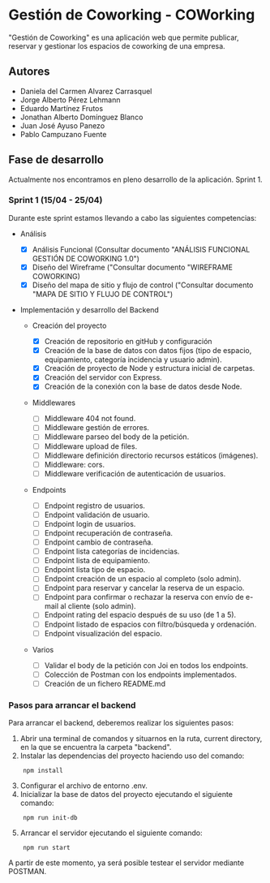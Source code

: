 # Gestión de Coworking - COWorking

"Gestión de Coworking" es una aplicación web que permite publicar, reservar y gestionar los espacios de coworking de una empresa.

## Autores

- Daniela del Carmen Alvarez Carrasquel
- Jorge Alberto Pérez Lehmann
- Eduardo Martínez Frutos
- Jonathan Alberto Domínguez Blanco
- Juan José Ayuso Panezo
- Pablo Campuzano Fuente

## Fase de desarrollo

Actualmente nos encontramos en pleno desarrollo de la aplicación. Sprint 1.

### Sprint 1 (15/04 - 25/04)

Durante este sprint estamos llevando a cabo las siguientes competencias:

- Análisis

  - [x] Análisis Funcional (Consultar documento "ANÁLISIS FUNCIONAL GESTIÓN DE COWORKING 1.0")
  - [x] Diseño del Wireframe ("Consultar documento "WIREFRAME COWORKING)
  - [x] Diseño del mapa de sitio y flujo de control ("Consultar documento "MAPA DE SITIO Y FLUJO DE CONTROL")

- Implementación y desarrollo del Backend

  - Creación del proyecto

    - [x] Creación de repositorio en gitHub y configuración
    - [x] Creación de la base de datos con datos fijos (tipo de espacio, equipamiento, categoría incidencia y usuario admin).
    - [x] Creación de proyecto de Node y estructura inicial de carpetas.
    - [x] Creación del servidor con Express.
    - [x] Creación de la conexión con la base de datos desde Node.

  - Middlewares

    - [ ] Middleware 404 not found.
    - [ ] Middleware gestión de errores.
    - [ ] Middleware parseo del body de la petición.
    - [ ] Middleware upload de files.
    - [ ] Middleware definición directorio recursos estáticos (imágenes).
    - [ ] Middleware: cors.
    - [ ] Middleware verificación de autenticación de usuarios.

  - Endpoints

    - [ ] Endpoint registro de usuarios.
    - [ ] Endpoint validación de usuario.
    - [ ] Endpoint login de usuarios.
    - [ ] Endpoint recuperación de contraseña.
    - [ ] Endpoint cambio de contraseña.
    - [ ] Endpoint lista categorías de incidencias.
    - [ ] Endpoint lista de equipamiento.
    - [ ] Endpoint lista tipo de espacio.
    - [ ] Endpoint creación de un espacio al completo (solo admin).
    - [ ] Endpoint para reservar y cancelar la reserva de un espacio.
    - [ ] Endpoint para confirmar o rechazar la reserva con envío de e-mail al cliente (solo admin).
    - [ ] Endpoint rating del espacio después de su uso (de 1 a 5).
    - [ ] Endpoint listado de espacios con filtro/búsqueda y ordenación.
    - [ ] Endpoint visualización del espacio.

  - Varios

    - [ ] Validar el body de la petición con Joi en todos los endpoints.
    - [ ] Colección de Postman con los endpoints implementados.
    - [ ] Creación de un fichero README.md

### Pasos para arrancar el backend

Para arrancar el backend, deberemos realizar los siguientes pasos:

1.  Abrir una terminal de comandos y situarnos en la ruta, current directory, en la que se encuentra la carpeta "backend".
2.  Instalar las dependencias del proyecto haciendo uso del comando:

```
    npm install
```

3.  Configurar el archivo de entorno .env.
4.  Inicializar la base de datos del proyecto ejecutando el siguiente comando:

```
    npm run init-db
```

5. Arrancar el servidor ejecutando el siguiente comando:

```
    npm run start
```

A partir de este momento, ya será posible testear el servidor mediante POSTMAN.
